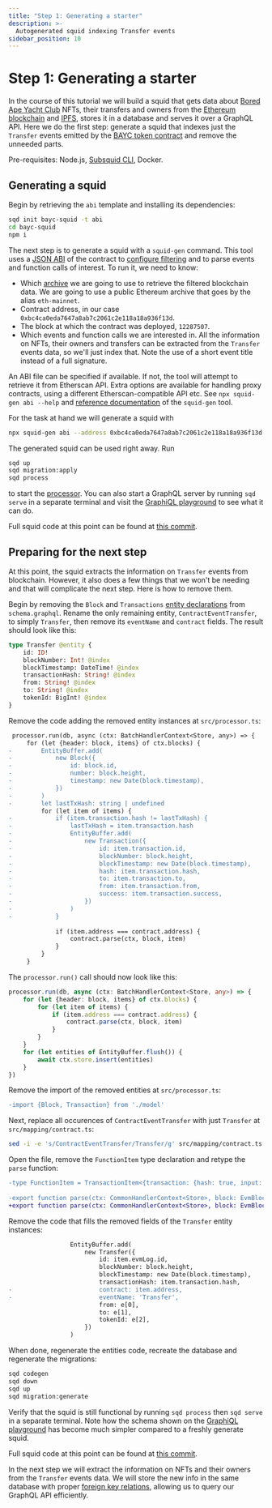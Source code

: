 ```yaml
---
title: "Step 1: Generating a starter"
description: >-
  Autogenerated squid indexing Transfer events
sidebar_position: 10
---
```


# Step 1: Generating a starter

In the course of this tutorial we will build a squid that gets data about [Bored Ape Yacht Club](https://boredapeyachtclub.com) NFTs, their transfers and owners from the [Ethereum blockchain](https://ethereum.org) and [IPFS](https://ipfs.tech/), stores it in a database and serves it over a GraphQL API. Here we do the first step: generate a squid that indexes just the `Transfer` events emitted by the [BAYC token contract](https://etherscan.io/address/0xbc4ca0eda7647a8ab7c2061c2e118a18a936f13d) and remove the unneeded parts.

Pre-requisites: Node.js, [Subsquid CLI](/squid-cli/installation), Docker. 

## Generating a squid

Begin by retrieving the `abi` template and installing its dependencies:
```bash
sqd init bayc-squid -t abi
cd bayc-squid
npm i
```
The next step is to generate a squid with a `squid-gen` command. This tool uses a [JSON ABI](/dead) of the contract to [configure filtering](/evm-indexing/configuration) and to parse events and function calls of interest. To run it, we need to know:
 - Which [archive](/archives) we are going to use to retrieve the filtered blockchain data. We are going to use a public Ethereum archive that goes by the alias `eth-mainnet`.
 - Contract address, in our case `0xbc4ca0eda7647a8ab7c2061c2e118a18a936f13d`.
 - The block at which the contract was deployed, `12287507`.
 - Which events and function calls we are interested in. All the information on NFTs, their owners and transfers can be extracted from the `Transfer` events data, so we'll just index that. Note the use of a short event title instead of a full signature.

An ABI file can be specified if available. If not, the tool will attempt to retrieve it from Etherscan API. Extra options are available for handling proxy contracts, using a different Etherscan-compatible API etc. See `npx squid-gen abi --help` and [reference documentation](/basics/squid-gen) of the `squid-gen` tool.

For the task at hand we will generate a squid with
```bash
npx squid-gen abi --address 0xbc4ca0eda7647a8ab7c2061c2e118a18a936f13d --archive eth-mainnet --event Transfer --from 12287507
```
The generated squid can be used right away. Run
```bash
sqd up
sqd migration:apply
sqd process
```
to start the [processor](/dead). You can also start a GraphQL server by running `sqd serve` in a separate terminal and visit the [GraphiQL playground](/dead) to see what it can do.

Full squid code at this point can be found at [this commit](/dead).

## Preparing for the next step

At this point, the squid extracts the information on `Transfer` events from blockchain. However, it also does a few things that we won't be needing and that will complicate the next step. Here is how to remove them.

Begin by removing the `Block` and `Transactions` [entity declarations](/dead) from `schema.graphql`. Rename the only remaining entity, `ContractEventTransfer`, to simply `Transfer`, then remove its `eventName` and `contract` fields. The result should look like this:
```graphql title=schema.graphql
type Transfer @entity {
    id: ID!
    blockNumber: Int! @index
    blockTimestamp: DateTime! @index
    transactionHash: String! @index
    from: String! @index
    to: String! @index
    tokenId: BigInt! @index
}
```
Remove the code adding the removed entity instances at `src/processor.ts`:
```diff
 processor.run(db, async (ctx: BatchHandlerContext<Store, any>) => {
     for (let {header: block, items} of ctx.blocks) {
-        EntityBuffer.add(
-            new Block({
-                id: block.id,
-                number: block.height,
-                timestamp: new Date(block.timestamp),
-            })
-        )
-        let lastTxHash: string | undefined
         for (let item of items) {
-            if (item.transaction.hash != lastTxHash) {
-                lastTxHash = item.transaction.hash
-                EntityBuffer.add(
-                    new Transaction({
-                        id: item.transaction.id,
-                        blockNumber: block.height,
-                        blockTimestamp: new Date(block.timestamp),
-                        hash: item.transaction.hash,
-                        to: item.transaction.to,
-                        from: item.transaction.from,
-                        success: item.transaction.success,
-                    })
-                )
-            }
 
             if (item.address === contract.address) {
                 contract.parse(ctx, block, item)
             }
         }
     }
```
The `processor.run()` call should now look like this:
```typescript
processor.run(db, async (ctx: BatchHandlerContext<Store, any>) => {
    for (let {header: block, items} of ctx.blocks) {
        for (let item of items) {
            if (item.address === contract.address) {
                contract.parse(ctx, block, item)
            }
        }
    }
    for (let entities of EntityBuffer.flush()) {
        await ctx.store.insert(entities)
    }
})
```
Remove the import of the removed entities at `src/processor.ts`:
```diff
-import {Block, Transaction} from './model'
```
Next, replace all occurences of `ContractEventTransfer` with just `Transfer` at `src/mapping/contract.ts`:
```bash
sed -i -e 's/ContractEventTransfer/Transfer/g' src/mapping/contract.ts
```
Open the file, remove the `FunctionItem` type declaration and retype the `parse` function:
```diff
-type FunctionItem = TransactionItem<{transaction: {hash: true, input: true, value: true, status: true}}>
 
-export function parse(ctx: CommonHandlerContext<Store>, block: EvmBlock, item: EventItem | FunctionItem) {
+export function parse(ctx: CommonHandlerContext<Store>, block: EvmBlock, item: EventItem) {
```
Remove the code that fills the removed fields of the `Transfer` entity instances:
```diff
                 EntityBuffer.add(
                     new Transfer({
                         id: item.evmLog.id,
                         blockNumber: block.height,
                         blockTimestamp: new Date(block.timestamp),
                         transactionHash: item.transaction.hash,
-                        contract: item.address,
-                        eventName: 'Transfer',
                         from: e[0],
                         to: e[1],
                         tokenId: e[2],
                     })
                 )
```

When done, regenerate the entities code, recreate the database and regenerate the migrations:
```bash
sqd codegen
sqd down
sqd up
sqd migration:generate
```
Verify that the squid is still functional by running `sqd process` then `sqd serve` in a separate terminal. Note how the schema shown on the [GraphiQL playground](http://localhost:4350/graphql) has become much simpler compared to a freshly generate squid.

Full squid code at this point can be found at [this commit](/dead).

In the next step we will extract the information on NFTs and their owners from the `Transfer` events data. We will store the new info in the same database with proper [foreign key relations](/basics/schema-file/entity-relations), allowing us to query our GraphQL API efficiently.
